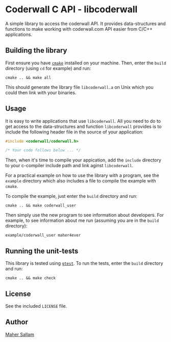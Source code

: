 Coderwall C API - libcoderwall
==============================

A simple library to access the coderwall API. It provides data-structures and
functions to make working with coderwall.com API easier from C/C++ applications.


Building the library
--------------------

First ensure you have [`cmake`](http://www.cmake.org/) installed on your machine.
Then, enter the `build` directory (using `cd` for example) and run:

```
cmake .. && make all
```

This should generate the library file `libcoderwall.a` on Unix which you could
then link with your binaries.

Usage
-----

It is easy to write applications that use `libcoderwall`. All you need to do
to get access to the data-structures and function `libcoderwall` provides
is to include the following header file in the source of your application:

```c
#include <coderwall/coderwall.h>

/* Your code follows below ... */
```

Then, when it's time to compile your appication, add the `include` directory to
your c-compiler include path and link aginst `libcoderwall`.

For a practical example on how to use the library with a program, see the `example`
directory which also includes a file to compile the example with `cmake`.

To compile the example, just enter the `build` directory and run:

```
cmake .. && make coderwall_user
```

Then simply use the new program to see information about developers. For example,
to see information about me run (assuming you are in the `build` directory):

```
example/coderwall_user maher4ever
```

Running the unit-tests
----------------------

This library is tested using [`gtest`](http://code.google.com/p/googletest/). To run the tests, enter the `build`
directory and run:

```
cmake .. && make check
```

License
-------

See the included `LICENSE` file.

Author
------

[Maher Sallam](https://github.com/Maher4Ever)
